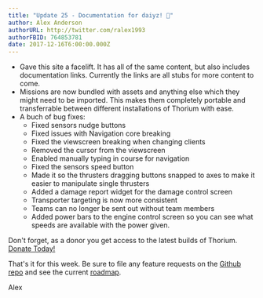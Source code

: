 ```yaml
---
title: "Update 25 - Documentation for daiyz! 📑"
author: Alex Anderson
authorURL: http://twitter.com/ralex1993
authorFBID: 764853781
date: 2017-12-16T6:00:00.000Z
---
```


- Gave this site a facelift. It has all of the same content, but also includes documentation links. Currently the links are all stubs for more content to come.
- Missions are now bundled with assets and anything else which they might need to be imported. This makes them completely portable and transferrable between different installations of Thorium with ease.
- A buch of bug fixes:
  - Fixed sensors nudge buttons
  - Fixed issues with Navigation core breaking
  - Fixed the viewscreen breaking when changing clients
  - Removed the cursor from the viewscreen
  - Enabled manually typing in course for navigation
  - Fixed the sensors speed button
  - Made it so the thrusters dragging buttons snapped to axes to make it easier to manipulate single thrusters
  - Added a damage report widget for the damage control screen
  - Transporter targeting is now more consistent
  - Teams can no longer be sent out without team members
  - Added power bars to the engine control screen so you can see what speeds are available with the power given.

Don't forget, as a donor you get access to the latest builds of Thorium. [Donate Today!](/en/donate)

That's it for this week. Be sure to file any feature requests on the [Github repo](https://github.com/Thorium-Sim/thorium/issues) and see the current [roadmap](https://github.com/Thorium-Sim/thorium/projects/2).

Alex

